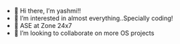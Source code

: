 - 👋 Hi there, I’m yashmi!!
- 👀 I’m interested in almost everything..Specially coding!
- 🌱 ASE at Zone 24x7
- 💞️ I’m looking to collaborate on more OS projects




